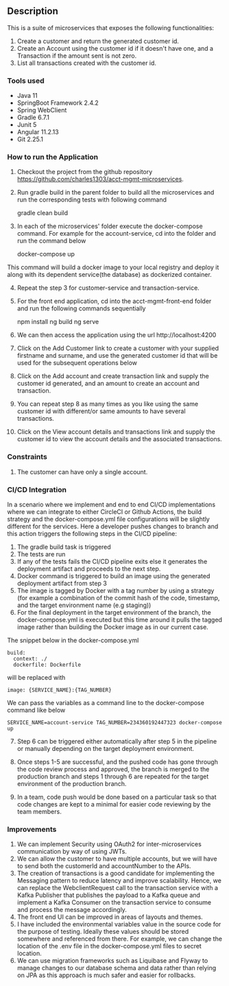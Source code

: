 ## Description
This is a suite of microservices that exposes the following functionalities:

1. Create a customer and return the generated customer id.
2. Create an Account using the customer id if it doesn't have one, and a Transaction if the amount sent is not zero.
3. List all transactions created with the customer id.

### Tools used
- Java 11
- SpringBoot Framework 2.4.2
- Spring WebClient 
- Gradle 6.7.1
- Junit 5
- Angular 11.2.13
- Git 2.25.1

### How to run the Application
1. Checkout the project from the github repository https://github.com/charles1303/acct-mgmt-microservices.
2. Run gradle build in the parent folder to build all the microservices and run the corresponding tests with following command


	gradle clean build

3. In each of the microservices' folder execute the docker-compose command. For example for the account-service, cd into the folder and run the command below


	docker-compose up
	
This command will build a docker image to your local registry and deploy it along with its dependent service(the database) as dockerized container.

4. Repeat the step 3 for customer-service and transaction-service.
5. For the front end application, cd into the acct-mgmt-front-end folder and run the following commands sequentially


	npm install
	ng build
    ng serve


6. We can then access the application using the url http://localhost:4200
7. Click on the Add Customer link to create a customer with your supplied firstname and surname, and use the generated customer id that will be used for the subsequent operations below
8. Click on the Add account and create transaction link and supply the customer id generated, and an amount to create an account and transaction.
9. You can repeat step 8 as many times as you like using the same customer id with different/or same amounts to have several transactions.
10. Click on the View account details and transactions link and supply the customer id to view the account details and the associated transactions.


### Constraints
1. The customer can have only a single account.


### CI/CD Integration
In a scenario where we implement and end to end CI/CD implementations where we can integrate to either CircleCI or Github Actions, 
the build strategy and the docker-compose.yml file configurations will be slightly different for the services. 
Here a developer pushes changes to branch and this action triggers the following steps in the CI/CD pipeline:

1. The gradle build task is triggered
2. The tests are run
3. If any of the tests fails the CI/CD pipeline exits else it generates the deployment artifact and proceeds to the next step.
4. Docker command is triggered to build an image using the generated deployment artifact from step 3
5. The image is tagged by Docker with a tag number by using a strategy (for example a combination of the commit hash of the code, timestamp, and the target environment name (e.g staging))
6. For the final deployment in the target environment of the branch, the docker-compose.yml is executed but this time around it pulls the tagged image 
   rather than building the Docker image as in our current case.

The snippet below in the docker-compose.yml

	build:
      context: ./
      dockerfile: Dockerfile

will be replaced with

	image: {SERVICE_NAME}:{TAG_NUMBER}

We can pass the variables as a command line to the docker-compose command like below

	SERVICE_NAME=account-service TAG_NUMBER=234360192447323 docker-compose up

7. Step 6 can be triggered either automatically after step 5 in the pipeline or manually depending on the target deployment environment.
	
8. Once steps 1-5 are successful, and the pushed code has gone through the code review process and approved, the branch is merged 
   to the production branch and steps 1 through 6 are repeated for the target environment of the production branch.
9. In a team, code push would be done based on a particular task so that code changes are kept to a minimal for easier code reviewing by the team members.

### Improvements
1. We can implement Security using OAuth2 for inter-microservices communication by way of using JWTs.
2. We can allow the customer to have multiple accounts, but we will have to send both the customerId and accountNumber to the APIs.
3. The creation of transactions is a good candidate for implementing the Messaging pattern to reduce latency and improve scalability. 
   Hence, we can replace the WebclientRequest call to the transaction service with a Kafka Publisher that publishes the payload 
   to a Kafka queue and implement a Kafka Consumer on the transaction service to consume and process the message accordingly.
4. The front end UI can be improved in areas of layouts and themes.
5. I have included the environmental variables value in the source code for the purpose of testing. 
   Ideally these values should be stored somewhere and referenced from there. For example, we can change the location of the .env file in the docker-compose.yml files to secret location.
6. We can use migration frameworks such as Liquibase and Flyway to manage changes to our database schema and data rather than relying on JPA as this approach
is much safer and easier for rollbacks.
